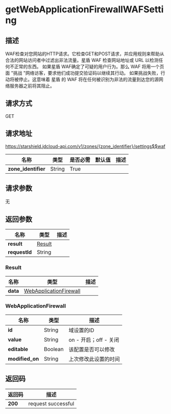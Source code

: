 # getWebApplicationFirewallWAFSetting


## 描述
WAF检查对您网站的HTTP请求。它检查GET和POST请求，并应用规则来帮助从合法的网站访问者中过滤出非法流量。星盾 WAF 检查网站地址或 URL 以检测任何不正常的东西。
如果星盾 WAF确定了可疑的用户行为。那么 WAF 将用一个页面 "挑战 "网络访客，要求他们成功提交验证码以继续其行动。
如果挑战失败，行动将被停止。这意味着 星盾 的 WAF 将在任何被识别为非法的流量到达您的源网络服务器之前将其阻止。


## 请求方式
GET

## 请求地址
https://starshield.jdcloud-api.com/v1/zones/{zone_identifier}/settings$$waf

|名称|类型|是否必需|默认值|描述|
|---|---|---|---|---|
|**zone_identifier**|String|True| | |

## 请求参数
无


## 返回参数
|名称|类型|描述|
|---|---|---|
|**result**|[Result](getWebApplicationFirewallWAFSetting#result)| |
|**requestId**|String| |

### <div id="result">Result</div>
|名称|类型|描述|
|---|---|---|
|**data**|[WebApplicationFirewall](getWebApplicationFirewallWAFSetting#webapplicationfirewall)| |
### <div id="webapplicationfirewall">WebApplicationFirewall</div>
|名称|类型|描述|
|---|---|---|
|**id**|String|域设置的ID|
|**value**|String|on - 开启；off - 关闭|
|**editable**|Boolean|该配置是否可以修改|
|**modified_on**|String|上次修改此设置的时间|

## 返回码
|返回码|描述|
|---|---|
|**200**|request successful|
